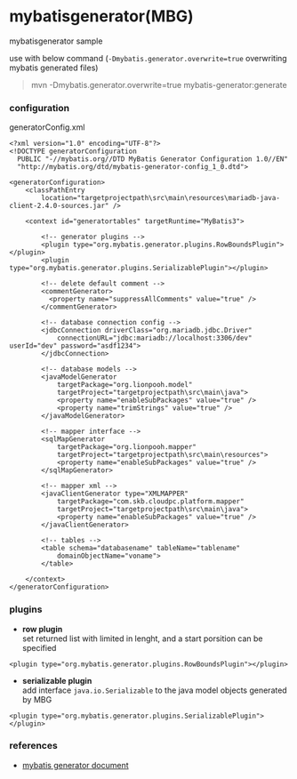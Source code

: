 # mybatisgenerator(MBG)
mybatisgenerator sample  

use with below command (`-Dmybatis.generator.overwrite=true` overwriting mybatis generated files)
> mvn -Dmybatis.generator.overwrite=true mybatis-generator:generate

### configuration
generatorConfig.xml
```
<?xml version="1.0" encoding="UTF-8"?>
<!DOCTYPE generatorConfiguration
  PUBLIC "-//mybatis.org//DTD MyBatis Generator Configuration 1.0//EN"
  "http://mybatis.org/dtd/mybatis-generator-config_1_0.dtd">

<generatorConfiguration>
	<classPathEntry
		location="targetprojectpath\src\main\resources\mariadb-java-client-2.4.0-sources.jar" />

	<context id="generatortables" targetRuntime="MyBatis3">

		<!-- generator plugins -->
		<plugin type="org.mybatis.generator.plugins.RowBoundsPlugin"></plugin>
		<plugin type="org.mybatis.generator.plugins.SerializablePlugin"></plugin>

		<!-- delete default comment -->
		<commentGenerator>
		  <property name="suppressAllComments" value="true" />
		</commentGenerator>

		<!-- database connection config -->
		<jdbcConnection driverClass="org.mariadb.jdbc.Driver"
			connectionURL="jdbc:mariadb://localhost:3306/dev" userId="dev" password="asdf1234">
		</jdbcConnection>

		<!-- database models -->
		<javaModelGenerator
			targetPackage="org.lionpooh.model"
			targetProject="targetprojectpath\src\main\java">
			<property name="enableSubPackages" value="true" />
			<property name="trimStrings" value="true" />
		</javaModelGenerator>

		<!-- mapper interface -->
		<sqlMapGenerator
			targetPackage="org.lionpooh.mapper"
			targetProject="targetprojectpath\src\main\resources">
			<property name="enableSubPackages" value="true" />
		</sqlMapGenerator>

		<!-- mapper xml -->
		<javaClientGenerator type="XMLMAPPER"
			targetPackage="com.skb.cloudpc.platform.mapper"
			targetProject="targetprojectpath\src\main\java">
			<property name="enableSubPackages" value="true" />
		</javaClientGenerator>

		<!-- tables -->
		<table schema="databasename" tableName="tablename"
			domainObjectName="voname">
		</table>

	</context>
</generatorConfiguration>
```
### plugins

- **row plugin**  
set returned list with limited in lenght, and a start porsition can be specified
```
<plugin type="org.mybatis.generator.plugins.RowBoundsPlugin"></plugin>
```
- **serializable plugin**  
add interface `java.io.Serializable` to the java model objects generated by MBG
```
<plugin type="org.mybatis.generator.plugins.SerializablePlugin"></plugin>
```
### references
- [mybatis generator document](https://mybatis.org/generator/index.html)
